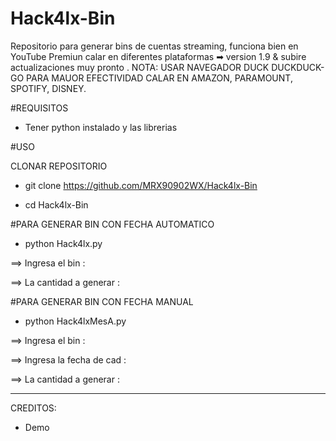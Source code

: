 # Hack4lx-Bin
Repositorio para generar bins de cuentas streaming, funciona bien en YouTube Premiun calar en diferentes plataformas ➡  version 1.9 &amp; subire actualizaciones muy pronto . 
NOTA: USAR NAVEGADOR DUCK DUCKDUCK-GO PARA MAUOR EFECTIVIDAD CALAR EN AMAZON, PARAMOUNT, SPOTIFY, DISNEY.

#REQUISITOS 

- Tener python instalado y las librerias

#USO

CLONAR REPOSITORIO 

- git clone https://github.com/MRX90902WX/Hack4lx-Bin

- cd Hack4lx-Bin

#PARA GENERAR BIN CON FECHA AUTOMATICO
- python Hack4lx.py

==> Ingresa el bin :

==> La cantidad a generar :

#PARA GENERAR BIN CON FECHA MANUAL
- python Hack4lxMesA.py

==> Ingresa el bin :

==> Ingresa la fecha de cad :

==> La cantidad a generar :

*****

CREDITOS:

- Demo
